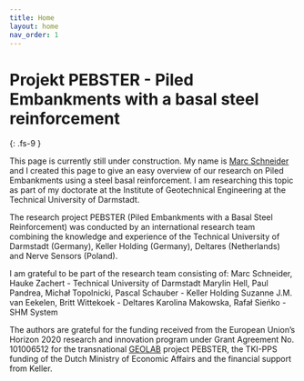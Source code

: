 ```yaml
---
title: Home
layout: home
nav_order: 1
---
```


# Projekt PEBSTER - Piled Embankments with a basal steel reinforcement
{: .fs-9 }

This page is currently still under construction. 
My name is [Marc Schneider](https://www.geotechnik.tu-darmstadt.de/institut_ivg/mitarbeitende_ivg/mitarbeiterliste_ivg_details_107072.de.jsp) and I created this page to give an easy overview of our research on Piled Embankments using a steel basal reinforcement. 
I am researching this topic as part of my doctorate at the Institute of Geotechnical Engineering at the Technical University of Darmstadt.

The research project PEBSTER (Piled Embankments with a Basal Steel Reinforcement) was conducted by an international research team combining the knowledge and experience of the Technical University of Darmstadt (Germany), Keller Holding (Germany), Deltares (Netherlands) and Nerve Sensors (Poland). 

I am grateful to be part of the research team consisting of:
Marc Schneider, Hauke Zachert - Technical University of Darmstadt
Marylin Hell, Paul Pandrea, Michał Topolnicki, Pascal Schauber - Keller Holding
Suzanne J.M. van Eekelen, Britt Wittekoek - Deltares
Karolina Makowska, Rafał Sieńko - SHM System

The authors are grateful for the funding received from the European Union’s Horizon 2020 research and innovation program under Grant Agreement No. 101006512 for the transnational [GEOLAB](https://project-geolab.eu/) project PEBSTER, the TKI-PPS funding of the Dutch Ministry of Economic Affairs and the financial support from Keller.


